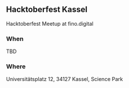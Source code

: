 ## Hacktoberfest Kassel

Hacktoberfest Meetup at fino.digital

### When

TBD

### Where

Universitätsplatz 12, 34127 Kassel, Science Park
